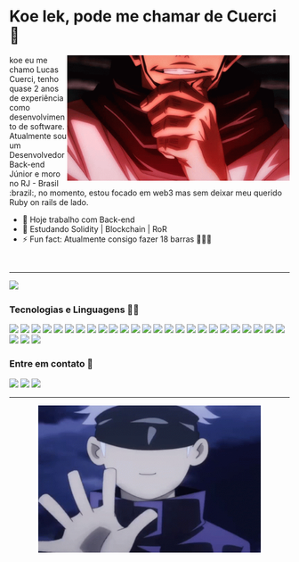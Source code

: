 # Koe lek, pode me chamar de Cuerci 🤙

<img height="" width="400" align="right" alt="GIF" src="https://github.com/MohamedCuerci/MohamedCuerci/blob/main/assets/jujutsu-kaisen.gif">  

<p>
  koe eu me chamo Lucas Cuerci, tenho quase 2 anos de experiência como desenvolvimento de software. 
  Atualmente sou um Desenvolvedor Back-end Júnior e moro no RJ - Brasil :brazil:, no momento, estou focado em web3 mas sem deixar meu querido Ruby on rails de lado. 
</p>

- 🔭 Hoje trabalho com Back-end 
- 🌱 Estudando Solidity | Blockchain | RoR 
- ⚡ Fun fact: Atualmente consigo fazer 18 barras 🏋️‍♂️:muscle:

<br>
<hr>

<img height="220em" src="https://github-readme-stats.vercel.app/api/top-langs/?username=mohamedcuerci&layout=compact&langs_count=7&theme=dark"/>

### Tecnologias e Linguagens :man_technologist:

<img src="https://img.shields.io/badge/Linux_Mint-87CF3E?style=for-the-badge&logo=linux-mint&logoColor=white" target="_blank"> <img src="https://img.shields.io/badge/Windows-0078D6?style=for-the-badge&logo=windows&logoColor=white" target="_blank">
<img src="https://img.shields.io/badge/Ruby-CC342D?style=for-the-badge&logo=ruby&logoColor=white" target="_blank">
<img src="https://img.shields.io/badge/Ruby_on_Rails-CC0000?style=for-the-badge&logo=ruby-on-rails&logoColor=white" target="_blank">
<img src="https://img.shields.io/badge/Python-3776AB?style=for-the-badge&logo=python&logoColor=white" target="_blank">
<img src="https://img.shields.io/badge/HTML5-E34F26?style=for-the-badge&logo=html5&logoColor=white" target="_blank">
<img src="https://img.shields.io/badge/CSS3-1572B6?style=for-the-badge&logo=css3&logoColor=white" target="_blank">
<img src="https://img.shields.io/badge/JavaScript-F7DF1E?style=for-the-badge&logo=javascript&logoColor=black" target="_blank">
<img src="https://img.shields.io/badge/Node.js-43853D?style=for-the-badge&logo=node.js&logoColor=white" target="_blank">
<img src="https://img.shields.io/badge/GIT-E44C30?style=for-the-badge&logo=git&logoColor=white" target="_blank">
<img src="https://img.shields.io/badge/Bootstrap-563D7C?style=for-the-badge&logo=bootstrap&logoColor=white" target="_blank">
<img src="https://img.shields.io/badge/PostgreSQL-316192?style=for-the-badge&logo=postgresql&logoColor=white" target="_blank">
<img src="https://img.shields.io/badge/SQLite-07405E?style=for-the-badge&logo=sqlite&logoColor=white" target="_blank">
<img src="https://img.shields.io/badge/MySQL-005C84?style=for-the-badge&logo=mysql&logoColor=white" target="_blank">
<img src="https://img.shields.io/badge/redis-%23DD0031.svg?&style=for-the-badge&logo=redis&logoColor=white" target="_blank">
<img src="https://img.shields.io/badge/Netlify-00C7B7?style=for-the-badge&logo=netlify&logoColor=white" target="_blank">
<img src="https://img.shields.io/badge/Heroku-430098?style=for-the-badge&logo=heroku&logoColor=white" target="_blank">
<img src="https://img.shields.io/badge/Ethereum-3C3C3D?style=for-the-badge&logo=Ethereum&logoColor=white" target="_blank">
<img src="https://img.shields.io/badge/Binance-FCD535?style=for-the-badge&logo=binance&logoColor=white" target="_blank">
<img src="https://img.shields.io/badge/Coursera-0056D2?style=for-the-badge&logo=Coursera&logoColor=white" target="_blank">
<img src="https://img.shields.io/badge/Udemy-EC5252?style=for-the-badge&logo=Udemy&logoColor=white" target="_blank">
<img src="https://img.shields.io/badge/Codewars-B1361E?style=for-the-badge&logo=Codewars&logoColor=white" target="_blank">
<img src="https://img.shields.io/badge/freecodecamp-27273D?style=for-the-badge&logo=freecodecamp&logoColor=white" target="_blank">
<img src="https://img.shields.io/badge/Duolingo-58CC02?style=for-the-badge&logo=Duolingo&logoColor=white" target="_blank">
<img src="https://img.shields.io/badge/Coursera-0056D2?style=for-the-badge&logo=Coursera&logoColor=white" target="_blank">
<img src="https://img.shields.io/badge/Exercism-009CAB?style=for-the-badge&logo=exercism&logoColor=white" target="_blank">
<img src="https://img.shields.io/badge/Visual_Studio_Code-0078D4?style=for-the-badge&logo=visual%20studio%20code&logoColor=white" target="_blank">
<img src="https://img.shields.io/badge/Trello-0052CC?style=for-the-badge&logo=trello&logoColor=white" target="_blank">


<div>
  <!--![Snake animation](https://github.com/MohamedCuerci/MohamedCuerci/blob/output/github-contribution-grid-snake.svg)-->
</div>

### Entre em contato :speech_balloon:

<div>
  <a href="https://www.linkedin.com/in/lucas-cuerci/" target="_blank"><img src="https://img.shields.io/badge/-LinkedIn-%230077B5?style=for-the-badge&logo=linkedin&logoColor=white" target="_blank"></a>
  <a href="https://wa.me/+5521981957557" target="_blank"><img src="https://img.shields.io/badge/WhatsApp-25D366?style=for-the-badge&logo=whatsapp&logoColor=white" target="_blank"></a>
  <a href = "mailto:lucas.cuerci25@gmail.com"><img src="https://img.shields.io/badge/-Gmail-%23333?style=for-the-badge&logo=gmail&logoColor=white" target="_blank"></a>
</div>

<hr>

<div align="center">
  <img hight="280" width="400" align="center" alt="GIF" src="https://github.com/MohamedCuerci/MohamedCuerci/blob/main/assets/gojo-satoru-jujutsu-kaisen.gif">
</div>
